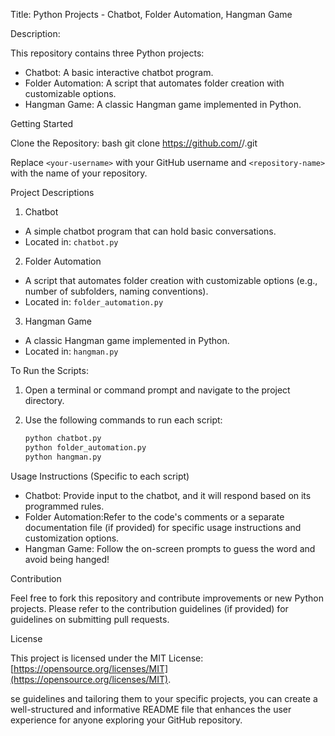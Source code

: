 

Title: Python Projects - Chatbot, Folder Automation, Hangman Game

Description:

This repository contains three Python projects:

- Chatbot: A basic interactive chatbot program.
- Folder Automation: A script that automates folder creation with customizable options.
- Hangman Game: A classic Hangman game implemented in Python.

Getting Started

 Clone the Repository:
   bash
   git clone https://github.com/<your-username>/<repository-name>.git
   

   Replace `<your-username>` with your GitHub username and `<repository-name>` with the name of your repository.


Project Descriptions

1. Chatbot

  - A simple chatbot program that can hold basic conversations.
  - Located in: `chatbot.py`

2. Folder Automation

  - A script that automates folder creation with customizable options (e.g., number of subfolders, naming conventions).
  - Located in: `folder_automation.py`

3. Hangman Game

  - A classic Hangman game implemented in Python.
  - Located in: `hangman.py`

To Run the Scripts:

1. Open a terminal or command prompt and navigate to the project directory.
2. Use the following commands to run each script:

   ```bash
   python chatbot.py
   python folder_automation.py
   python hangman.py
   ```

Usage Instructions (Specific to each script)

- Chatbot: Provide input to the chatbot, and it will respond based on its programmed rules.
- Folder Automation:Refer to the code's comments or a separate documentation file (if provided) for specific usage instructions and customization options.
- Hangman Game: Follow the on-screen prompts to guess the word and avoid being hanged!

Contribution

Feel free to fork this repository and contribute improvements or new Python projects. Please refer to the contribution guidelines (if provided) for guidelines on submitting pull requests.

License

This project is licensed under the MIT License: [https://opensource.org/licenses/MIT](https://opensource.org/licenses/MIT).

se guidelines and tailoring them to your specific projects, you can create a well-structured and informative README file that enhances the user experience for anyone exploring your GitHub repository.
